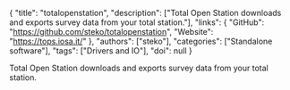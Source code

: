 {
  "title": "totalopenstation",
  "description": ["Total Open Station downloads and exports survey data from your total station."],
  "links": {
    "GitHub": "https://github.com/steko/totalopenstation",
    "Website": "https://tops.iosa.it/"
  },
  "authors": ["steko"],
  "categories": ["Standalone software"],
  "tags": ["Drivers and IO"],
  "doi": null
}

<!-- Generated by csv2md.R – do not edit by hand -->

Total Open Station downloads and exports survey data from your total station.